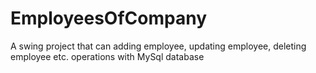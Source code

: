 # EmployeesOfCompany
A swing project that can adding employee, updating employee, deleting employee etc. operations with MySql database
